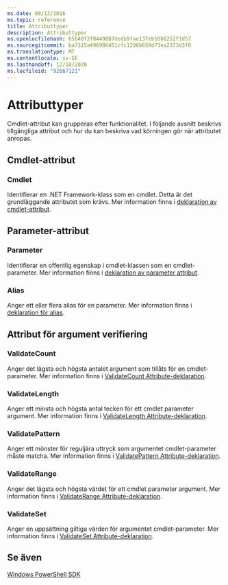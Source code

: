 ```yaml
---
ms.date: 09/13/2016
ms.topic: reference
title: Attributtyper
description: Attributtyper
ms.openlocfilehash: 65640f2f8449887dedb9fae137eb16b6252f1d57
ms.sourcegitcommit: ba7315a496986451cfc1296b659d73ea2373d3f0
ms.translationtype: MT
ms.contentlocale: sv-SE
ms.lasthandoff: 12/10/2020
ms.locfileid: "92667121"
---
```

# <a name="attribute-types"></a>Attributtyper

Cmdlet-attribut kan grupperas efter funktionalitet.
I följande avsnitt beskrivs tillgängliga attribut och hur du kan beskriva vad körningen gör när attributet anropas.

## <a name="cmdlet-attributes"></a>Cmdlet-attribut

### <a name="cmdlet"></a>Cmdlet

Identifierar en .NET Framework-klass som en cmdlet.
Detta är det grundläggande attributet som krävs.
Mer information finns i [deklaration av cmdlet-attribut](./cmdlet-attribute-declaration.md).

## <a name="parameter-attributes"></a>Parameter-attribut

### <a name="parameter"></a>Parameter

Identifierar en offentlig egenskap i cmdlet-klassen som en cmdlet-parameter.
Mer information finns i [deklaration av parameter attribut](./parameter-attribute-declaration.md).

### <a name="alias"></a>Alias

Anger ett eller flera alias för en parameter.
Mer information finns i [deklaration för alias](./alias-attribute-declaration.md).

## <a name="argument-validation-attributes"></a>Attribut för argument verifiering

### <a name="validatecount"></a>ValidateCount

Anger det lägsta och högsta antalet argument som tillåts för en cmdlet-parameter.
Mer information finns i [ValidateCount Attribute-deklaration](./validatecount-attribute-declaration.md).

### <a name="validatelength"></a>ValidateLength

Anger ett minsta och högsta antal tecken för ett cmdlet parameter argument.
Mer information finns i [ValidateLength Attribute-deklaration](./validatelength-attribute-declaration.md).

### <a name="validatepattern"></a>ValidatePattern

Anger ett mönster för reguljära uttryck som argumentet cmdlet-parameter måste matcha.
Mer information finns i [ValidatePattern Attribute-deklaration](./validatepattern-attribute-declaration.md).

### <a name="validaterange"></a>ValidateRange

Anger det lägsta och högsta värdet för ett cmdlet parameter argument.
Mer information finns i [ValidateRange Attribute-deklaration](./validaterange-attribute-declaration.md).

### <a name="validateset"></a>ValidateSet

Anger en uppsättning giltiga värden för argumentet cmdlet-parameter.
Mer information finns i [ValidateSet Attribute-deklaration](./validateset-attribute-declaration.md).

## <a name="see-also"></a>Se även

[Windows PowerShell SDK](../windows-powershell-reference.md)
